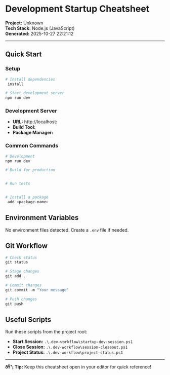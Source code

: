 ﻿# Development Startup Cheatsheet

**Project:** Unknown  
**Tech Stack:** Node.js (JavaScript)  
**Generated:** 2025-10-27 22:21:12

---

## Quick Start
### Setup
```powershell
# Install dependencies
 install

# Start development server
npm run dev
```

### Development Server
- **URL:** http://localhost:
- **Build Tool:** 
- **Package Manager:** 

### Common Commands
```powershell
# Development
npm run dev

# Build for production


# Run tests


# Install a package
 add <package-name>
```
## Environment Variables
No environment files detected. Create a `.env` file if needed.
## Git Workflow

```powershell
# Check status
git status

# Stage changes
git add .

# Commit changes
git commit -m "Your message"

# Push changes
git push
```

## Useful Scripts

Run these scripts from the project root:

- **Start Session:** `.\.dev-workflow\startup-dev-session.ps1`
- **Close Session:** `.\.dev-workflow\session-closeout.ps1`
- **Project Status:** `.\.dev-workflow\project-status.ps1`

---

**ðŸ’¡ Tip:** Keep this cheatsheet open in your editor for quick reference!
